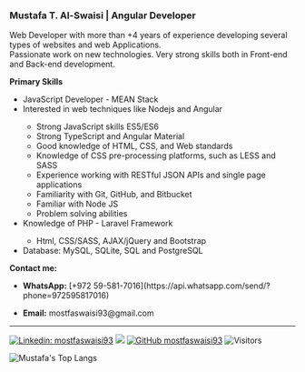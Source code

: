 <h3>Mustafa T. Al-Swaisi | Angular Developer</h3>

<p>
Web Developer with more than +4 years of experience developing several types of websites and web Applications. <br/>  Passionate work on new technologies. Very strong skills both in Front-end and Back-end development.
</p>

<b>Primary Skills</b>

<ul>
  <li>JavaScript Developer - MEAN Stack</li>
  <li>Interested in web techniques like Nodejs and Angular</li>
    <ul>
      <li>Strong JavaScript skills ES5/ES6</li>
      <li>Strong TypeScript and Angular Material</li>
      <li>Good knowledge of HTML, CSS, and Web standards</li>
      <li>Knowledge of CSS pre-processing platforms, such as LESS and SASS</li>
      <li>Experience working with RESTful JSON APIs and single page applications</li>
      <li>Familiarity with Git, GitHub, and Bitbucket</li>
      <li>Familiar with Node JS</li>
      <li>Problem solving abilities</li>
    </ul>
  <li>Knowledge of PHP - Laravel Framework</li>
    <ul>
      <li>Html, CSS/SASS, AJAX/jQuery and Bootstrap</li>
    </ul>
  </li>
  <li>Database: MySQL, SQLite, SQL and PostgreSQL</li>
</ul>

<b>Contact me:</b>

<ul>
  <li><b>WhatsApp:</b> [+972 59-581-7016](https://api.whatsapp.com/send/?phone=972595817016)</li>
</ul>
<ul>
  <li><b>Email:</b> mostfaswaisi93@gmail.com</li>
</ul>

<hr>

[![Linkedin: mostfaswaisi93](https://img.shields.io/badge/-mostfaswaisi93-blue?style=flat-square&logo=Linkedin&logoColor=white&link=https://www.linkedin.com/in/mostfaswaisi93/)](https://www.linkedin.com/in/mostfaswaisi93/)
[![](https://img.shields.io/badge/Gmail-mostfaswaisi93-red)](mailto:mostfaswaisi93@gmail.com)
[![GitHub mostfaswaisi93](https://img.shields.io/github/followers/mostfaswaisi93?label=follow&style=social)](https://github.com/mostfaswaisi93)
![Visitors](https://visitor-badge.laobi.icu/badge?page_id=mostfaswaisi93.mostfaswaisi93)

![Mustafa's Top Langs](https://github-readme-stats.vercel.app/api/top-langs/?username=mostfaswaisi93&layout=compact)

